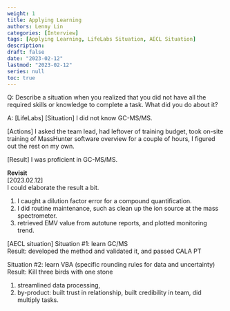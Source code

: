 ```yaml
---
weight: 1
title: Applying Learning
authors: Lenny Lin
categories: [Interview]
tags: [Applying Learning, LifeLabs Situation, AECL Situation]
description: 
draft: false
date: "2023-02-12"
lastmod: "2023-02-12"
series: null
toc: true
---
```


Q: Describe a situation when you realized that you did not have all the required skills or knowledge to complete a task.  What did you do about it?

A: [LifeLabs]
[Situation] I did not know GC-MS/MS.  

[Actions] I asked the team lead, had leftover of training budget, took on-site training of MassHunter software overview for a couple of hours, I figured out the rest on my own.

[Result] I was proficient in GC-MS/MS.

**Revisit**  
[2023.02.12]  
I could elaborate the result a bit.  
1) I caught a dilution factor error for a compound quantification.  
2) I did routine maintenance, such as clean up the ion source at the mass spectrometer.
3) retrieved EMV value from autotune reports, and plotted monitoring trend.

[AECL situation]
Situation #1: learn GC/MS  
Result: developed the method and validated it, and passed CALA PT

Situation #2: learn VBA (specific rounding rules for data and uncertainty)  
Result: Kill three birds with one stone  
1) streamlined data processing, 
2) by-product: built trust in relationship, built credibility in team, did multiply tasks. 
